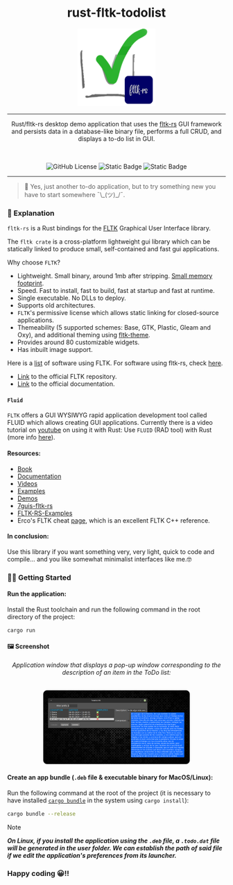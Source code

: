 <div align="center">
  
<h1 align="center">rust-fltk-todolist</h1>

<img src="assets/rust-fltk-todolist-icon.png" width="180" height="180">

<hr />

<p style="margin-bottom: 16px;">
    Rust/fltk-rs desktop demo application that uses the <a href="https://github.com/fltk-rs/fltk-rs">fltk-rs</a> GUI framework and persists data in a database-like binary file, performs a full CRUD, and displays a to-do list in GUI.
</p>

<br />
  
![GitHub License](https://img.shields.io/github/license/emarifer/request-maker) ![Static Badge](https://img.shields.io/badge/Rust-%3E=1.77-orangered) ![Static Badge](https://img.shields.io/badge/fltk&ndash;rs-%3E=1.4.29-blue)

</div>

<hr />

>🤦 Yes, just another to-do application, but to try something new you have to start somewhere ¯\\\_(ツ)\_/¯.

### 🤔 Explanation

`fltk-rs` is a Rust bindings for the [FLTK](https://www.fltk.org/) Graphical User Interface library.

The `fltk crate` is a cross-platform lightweight gui library which can be statically linked to produce small, self-contained and fast gui applications.

Why choose `FLTK`?
- Lightweight. Small binary, around 1mb after stripping. [Small memory footprint](https://szibele.com/memory-footprint-of-gui-toolkits/).
- Speed. Fast to install, fast to build, fast at startup and fast at runtime. 
- Single executable. No DLLs to deploy.
- Supports old architectures. 
- `FLTK`'s permissive license which allows static linking for closed-source applications.
- Themeability (5 supported schemes: Base, GTK, Plastic, Gleam and Oxy), and additional theming using [fltk-theme](https://crates.io/crates/fltk-theme).
- Provides around 80 customizable widgets. 
- Has inbuilt image support.

Here is a [list](https://en.wikipedia.org/wiki/FLTK#Use) of software using FLTK. For software using fltk-rs, check [here](https://github.com/fltk-rs/fltk-rs/issues/418).

- [Link](https://github.com/fltk/fltk) to the official FLTK repository.
- [Link](https://www.fltk.org/doc-1.4/index.html) to the official documentation.

#### `Fluid`

`FLTK` offers a GUI WYSIWYG rapid application development tool called FLUID which allows creating GUI applications. Currently there is a video tutorial on [youtube](https://www.youtube.com/watch?v=k_P0wG3-dNk) on using it with Rust: Use `FLUID` (RAD tool) with Rust (more info [here](https://fltk-rs.github.io/fltk-book/Fluid.html)).

#### Resources:
- [Book](https://fltk-rs.github.io/fltk-book/)
- [Documentation](https://docs.rs/fltk)
- [Videos](https://www.youtube.com/playlist?list=PLHqrrowPLkDu9U-uk60sGM-YWLOJFfLoE)
- [Examples](https://github.com/fltk-rs/fltk-rs/tree/master/fltk/examples)
- [Demos](https://github.com/fltk-rs/demos)
- [7guis-fltk-rs](https://github.com/tdryer/7guis-fltk-rs)
- [FLTK-RS-Examples](https://github.com/wyhinton/FLTK-RS-Examples)
- Erco's FLTK cheat [page](http://seriss.com/people/erco/fltk/), which is an excellent FLTK C++ reference.

#### In conclusion:

Use this library if you want something very, very light, quick to code and compile... and you like somewhat minimalist interfaces like me.🤓

### 👨‍🚀 Getting Started

#### Run the application:

Install the Rust toolchain and run the following command in the root directory of the project:

```bash
cargo run
```

#### 🖼️ Screenshot

<div align="center">

###### Application window that displays a pop-up window corresponding to the description of an item in the ToDo list:

<img src="assets/screenshot-01.png" width="67%">

</div>

#### Create an app bundle (`.deb` file & executable binary for MacOS/Linux):

Run the following command at the root of the project (it is necessary to have installed [`cargo bundle`](https://crates.io/crates/cargo-bundle) in the system using `cargo install`):

```bash
cargo bundle --release
```

>[!NOTE]
>***On Linux, if you install the application using the `.deb` file, a `.todo.dat` file will be generated in the user folder. We can establish the path of said file if we edit the application's preferences from its launcher.***


### Happy coding 😀!!